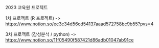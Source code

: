 2023 교육원 프로젝트

1차 프로젝트 (R 프로젝트) -> https://www.notion.so/ec3c34d56cd54137aaad572758bc9b55?pvs=4

3차 프로젝트 (감성분석 / python) -> https://www.notion.so/11f05490f587421d86adb01047ab91ce
